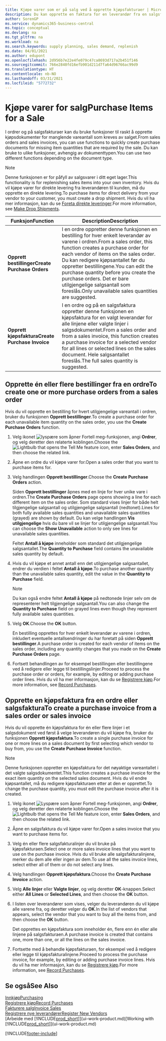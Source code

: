```yaml
---
title: Kjøpe varer som er på salg ved å opprette kjøpsfakturaer | Microsoft dokumenter
description: Du kan opprette en faktura for en leverandør fra en salgsfaktura for å kjøpe produkter.
author: SorenGP
ms.service: dynamics365-business-central
ms.topic: conceptual
ms.devlang: na
ms.tgt_pltfrm: na
ms.workload: na
ms.search.keywords: supply planning, sales demand, replenish
ms.date: 04/01/2021
ms.author: edupont
ms.openlocfilehash: 2d956b7e22e4fe079c47ca8693d717a2b451f146
ms.sourcegitcommit: 766e2840fd16efb901d211d7fa64d96766ac99d9
ms.translationtype: HT
ms.contentlocale: nb-NO
ms.lasthandoff: 03/31/2021
ms.locfileid: "5772732"
---
```

# <a name="purchase-items-for-a-sale"></a><span data-ttu-id="a9c1b-103">Kjøpe varer for salg</span><span class="sxs-lookup"><span data-stu-id="a9c1b-103">Purchase Items for a Sale</span></span>
<span data-ttu-id="a9c1b-104">I ordrer og på salgsfakturaer kan du bruke funksjoner til raskt å opprette kjøpsdokumenter for manglende vareantall som kreves av salget.</span><span class="sxs-lookup"><span data-stu-id="a9c1b-104">From sales orders and sales invoices, you can use functions to quickly create purchase documents for missing item quantities that are required by the sale.</span></span> <span data-ttu-id="a9c1b-105">Du kan bruke to ulike funksjoner, avhengig av dokumenttypen.</span><span class="sxs-lookup"><span data-stu-id="a9c1b-105">You can use two different functions depending on the document type.</span></span>

> [!Note]
> <span data-ttu-id="a9c1b-106">Denne funksjonen er for påfyll av salgsvarer i ditt eget lager.</span><span class="sxs-lookup"><span data-stu-id="a9c1b-106">This functionality is for replenishing sales items into your own inventory.</span></span> <span data-ttu-id="a9c1b-107">Hvis du vil kjøpe varer for direkte levering fra leverandøren til kunden, må du opprette en direkte levering.</span><span class="sxs-lookup"><span data-stu-id="a9c1b-107">To purchase items for direct delivery from your vendor to your customer, you must create a drop shipment.</span></span> <span data-ttu-id="a9c1b-108">Hvis du vil ha mer informasjon, kan du se [Foreta direkte leveringer](sales-how-drop-shipment.md).</span><span class="sxs-lookup"><span data-stu-id="a9c1b-108">For more information, see [Make Drop Shipments](sales-how-drop-shipment.md).</span></span>   

|<span data-ttu-id="a9c1b-109">Funksjon</span><span class="sxs-lookup"><span data-stu-id="a9c1b-109">Function</span></span>|<span data-ttu-id="a9c1b-110">Description</span><span class="sxs-lookup"><span data-stu-id="a9c1b-110">Description</span></span>|
|--------|-----------|
|<span data-ttu-id="a9c1b-111">**Opprett bestillinger**</span><span class="sxs-lookup"><span data-stu-id="a9c1b-111">**Create Purchase Orders**</span></span>|<span data-ttu-id="a9c1b-112">I en ordre oppretter denne funksjonen en bestilling for hver enkelt leverandør av varene i ordren.</span><span class="sxs-lookup"><span data-stu-id="a9c1b-112">From a sales order, this function creates a purchase order for each vendor of items on the sales order.</span></span> <span data-ttu-id="a9c1b-113">Du kan redigere kjøpsantallet før du oppretter bestillingene.</span><span class="sxs-lookup"><span data-stu-id="a9c1b-113">You can edit the purchase quantity before you create the purchase orders.</span></span> <span data-ttu-id="a9c1b-114">Det er bare utilgjengelige salgsantall som foreslås.</span><span class="sxs-lookup"><span data-stu-id="a9c1b-114">Only unavailable sales quantities are suggested.</span></span>
|<span data-ttu-id="a9c1b-115">**Opprett kjøpsfaktura**</span><span class="sxs-lookup"><span data-stu-id="a9c1b-115">**Create Purchase Invoice**</span></span>|<span data-ttu-id="a9c1b-116">I en ordre og på en salgsfaktura oppretter denne funksjonen en kjøpsfaktura for en valgt leverandør for alle linjene eller valgte linjer i salgsdokumentet.</span><span class="sxs-lookup"><span data-stu-id="a9c1b-116">From a sales order and from a sales invoice, this function creates a purchase invoice for a selected vendor for all lines or selected lines on the sales document.</span></span> <span data-ttu-id="a9c1b-117">Hele salgsantallet foreslås.</span><span class="sxs-lookup"><span data-stu-id="a9c1b-117">The full sales quantity is suggested.</span></span>|

## <a name="to-create-one-or-more-purchase-orders-from-a-sales-order"></a><span data-ttu-id="a9c1b-118">Opprette én eller flere bestillinger fra en ordre</span><span class="sxs-lookup"><span data-stu-id="a9c1b-118">To create one or more purchase orders from a sales order</span></span>
<span data-ttu-id="a9c1b-119">Hvis du vil opprette en bestilling for hvert utilgjengelige vareantall i ordren, bruker du funksjonen **Opprett bestillinger**.</span><span class="sxs-lookup"><span data-stu-id="a9c1b-119">To create a purchase order for each unavailable item quantity on the sales order, you use the **Create Purchase Orders** function.</span></span>

1. <span data-ttu-id="a9c1b-120">Velg ikonet ![lyspære som åpner Fortell meg-funksjonen](media/ui-search/search_small.png "Fortell hva du vil gjøre"), angi **Ordrer**, og velg deretter den relaterte koblingen.</span><span class="sxs-lookup"><span data-stu-id="a9c1b-120">Choose the ![Lightbulb that opens the Tell Me feature](media/ui-search/search_small.png "Tell me what you want to do") icon, enter **Sales Orders**, and then choose the related link.</span></span>
2. <span data-ttu-id="a9c1b-121">Åpne en ordre du vil kjøpe varer for.</span><span class="sxs-lookup"><span data-stu-id="a9c1b-121">Open a sales order that you want to purchase items for.</span></span>
3. <span data-ttu-id="a9c1b-122">Velg handlingen **Opprett bestillinger**.</span><span class="sxs-lookup"><span data-stu-id="a9c1b-122">Choose the **Create Purchase Orders** action.</span></span>

    <span data-ttu-id="a9c1b-123">Siden **Opprett bestillinger** åpnes med en linje for hver unike vare i ordren.</span><span class="sxs-lookup"><span data-stu-id="a9c1b-123">The **Create Purchase Orders** page opens showing a line for each different item on the sales order.</span></span> <span data-ttu-id="a9c1b-124">Som standard vises linjer for både helt tilgjengelige salgsantall og utilgjengelige salgsantall (nedtonet).</span><span class="sxs-lookup"><span data-stu-id="a9c1b-124">Lines for both fully available sales quantities and unavailable sales quantities (grayed) are shown by default.</span></span> <span data-ttu-id="a9c1b-125">Du kan velge handlingen **Vis utilgjengelige** hvis du bare vil se linjer for utilgjengelige salgsantall.</span><span class="sxs-lookup"><span data-stu-id="a9c1b-125">You can choose the **Show Unavailable** action to only see lines for unavailable sales quantities.</span></span>

    <span data-ttu-id="a9c1b-126">Feltet **Antall å kjøpe** inneholder som standard det utilgjengelige salgsantallet.</span><span class="sxs-lookup"><span data-stu-id="a9c1b-126">The **Quantity to Purchase** field contains the unavailable sales quantity by default.</span></span>
4. <span data-ttu-id="a9c1b-127">Hvis du vil kjøpe et annet antall enn det utilgjengelige salgsantallet, endrer du verdien i feltet **Antall å kjøpe**.</span><span class="sxs-lookup"><span data-stu-id="a9c1b-127">To purchase another quantity than the unavailable sales quantity, edit the value in the **Quantity to Purchase** field.</span></span>

    > [!NOTE]  
    >   <span data-ttu-id="a9c1b-128">Du kan også endre feltet **Antall å kjøpe** på nedtonede linjer selv om de representerer helt tilgjengelige salgsantall.</span><span class="sxs-lookup"><span data-stu-id="a9c1b-128">You can also change the **Quantity to Purchase** field on grayed lines even though they represent fully available sales quantities.</span></span>
5. <span data-ttu-id="a9c1b-129">Velg **OK**.</span><span class="sxs-lookup"><span data-stu-id="a9c1b-129">Choose the **OK** button.</span></span>

    <span data-ttu-id="a9c1b-130">En bestilling opprettes for hver enkelt leverandør av varene i ordren, inkludert eventuelle antallsendringer du har foretatt på siden **Opprett bestillinger**.</span><span class="sxs-lookup"><span data-stu-id="a9c1b-130">A purchase order is created for each vendor of items on the sales order, including any quantity changes that you made on the **Create Purchase Orders** page.</span></span>
7. <span data-ttu-id="a9c1b-131">Fortsett behandlingen av for eksempel bestillingen eller bestillingene ved å redigere eller legge til bestillingslinjer.</span><span class="sxs-lookup"><span data-stu-id="a9c1b-131">Proceed to process the purchase order or orders, for example, by editing or adding purchase order lines.</span></span> <span data-ttu-id="a9c1b-132">Hvis du vil ha mer informasjon, kan du se [Registrere kjøp](purchasing-how-record-purchases.md).</span><span class="sxs-lookup"><span data-stu-id="a9c1b-132">For more information, see [Record Purchases](purchasing-how-record-purchases.md).</span></span>


## <a name="to-create-a-purchase-invoice-from-a-sales-order-or-sales-invoice"></a><span data-ttu-id="a9c1b-133">Opprette en kjøpsfaktura fra en ordre eller salgsfaktura</span><span class="sxs-lookup"><span data-stu-id="a9c1b-133">To create a purchase invoice from a sales order or sales invoice</span></span>
<span data-ttu-id="a9c1b-134">Hvis du vil opprette én kjøpsfaktura for én eller flere linjer i et salgsdokument ved først å velge leverandøren du vil kjøpe fra, bruker du funksjonen **Opprett kjøpsfaktura**.</span><span class="sxs-lookup"><span data-stu-id="a9c1b-134">To create a single purchase invoice for one or more lines on a sales document by first selecting which vendor to buy from, you use the **Create Purchase Invoice** function.</span></span>

> [!NOTE]  
>   <span data-ttu-id="a9c1b-135">Denne funksjonen oppretter en kjøpsfaktura for det nøyaktige vareantallet i det valgte salgsdokumentet.</span><span class="sxs-lookup"><span data-stu-id="a9c1b-135">This function creates a purchase invoice for the exact item quantity on the selected sales document.</span></span> <span data-ttu-id="a9c1b-136">Hvis du vil endre kjøpsantallet, må du redigere kjøpsfakturaen etter at den er opprettet.</span><span class="sxs-lookup"><span data-stu-id="a9c1b-136">To change the purchase quantity, you must edit the purchase invoice after it is created.</span></span>  

1. <span data-ttu-id="a9c1b-137">Velg ikonet ![Lyspære som åpner Fortell meg-funksjonen](media/ui-search/search_small.png "Fortell hva du vil gjøre"), angi **Ordrer**, og velg deretter den relaterte koblingen.</span><span class="sxs-lookup"><span data-stu-id="a9c1b-137">Choose the ![Lightbulb that opens the Tell Me feature](media/ui-search/search_small.png "Tell me what you want to do") icon, enter **Sales Orders**, and then choose the related link.</span></span>
2. <span data-ttu-id="a9c1b-138">Åpne en salgsfaktura du vil kjøpe varer for.</span><span class="sxs-lookup"><span data-stu-id="a9c1b-138">Open a sales invoice that you want to purchase items for.</span></span>
3. <span data-ttu-id="a9c1b-139">Velg én eller flere salgsfakturalinjer du vil bruke på kjøpsfakturaen.</span><span class="sxs-lookup"><span data-stu-id="a9c1b-139">Select one or more sales invoice lines that you want to use on the purchase invoice.</span></span> <span data-ttu-id="a9c1b-140">Hvis du vil bruke alle salgsfakturalinjene, merker du dem alle eller ingen av dem.</span><span class="sxs-lookup"><span data-stu-id="a9c1b-140">To use all the sales invoice lines, select either all of them or do not select any lines.</span></span>
4. <span data-ttu-id="a9c1b-141">Velg handlingen **Opprett kjøpsfaktura**.</span><span class="sxs-lookup"><span data-stu-id="a9c1b-141">Choose the **Create Purchase Invoice** action.</span></span>
5. <span data-ttu-id="a9c1b-142">Velg **Alle linjer** eller **Valgte linjer**, og velg deretter **OK**-knappen.</span><span class="sxs-lookup"><span data-stu-id="a9c1b-142">Select either **All Lines** or **Selected Lines**, and then choose the **OK** button.</span></span>  
6. <span data-ttu-id="a9c1b-143">I listen over leverandører som vises, velger du leverandøren du vil kjøpe alle varene fra, og deretter velger du **OK**.</span><span class="sxs-lookup"><span data-stu-id="a9c1b-143">In the list of vendors that appears, select the vendor that you want to buy all the items from, and then choose the **OK** button.</span></span>

    <span data-ttu-id="a9c1b-144">Det opprettes en kjøpsfaktura som inneholder én, flere enn én eller alle linjene på salgsfakturaen.</span><span class="sxs-lookup"><span data-stu-id="a9c1b-144">A purchase invoice is created that contains one, more than one, or all the lines on the sales invoice.</span></span>
7. <span data-ttu-id="a9c1b-145">Fortsette med å behandle kjøpsfakturaen, for eksempel ved å redigere eller legge til kjøpsfakturalinjene.</span><span class="sxs-lookup"><span data-stu-id="a9c1b-145">Proceed to process the purchase invoice, for example, by editing or adding purchase invoice lines.</span></span> <span data-ttu-id="a9c1b-146">Hvis du vil ha mer informasjon, kan du se [Registrere kjøp](purchasing-how-record-purchases.md).</span><span class="sxs-lookup"><span data-stu-id="a9c1b-146">For more information, see [Record Purchases](purchasing-how-record-purchases.md).</span></span>

## <a name="see-also"></a><span data-ttu-id="a9c1b-147">Se også</span><span class="sxs-lookup"><span data-stu-id="a9c1b-147">See Also</span></span>
[<span data-ttu-id="a9c1b-148">Innkjøp</span><span class="sxs-lookup"><span data-stu-id="a9c1b-148">Purchasing</span></span>](purchasing-manage-purchasing.md)  
[<span data-ttu-id="a9c1b-149">Registrere kjøp</span><span class="sxs-lookup"><span data-stu-id="a9c1b-149">Record Purchases</span></span>](purchasing-how-record-purchases.md)  
[<span data-ttu-id="a9c1b-150">Fakturere salg</span><span class="sxs-lookup"><span data-stu-id="a9c1b-150">Invoice Sales</span></span>](sales-how-invoice-sales.md)  
[<span data-ttu-id="a9c1b-151">Registrere nye leverandører</span><span class="sxs-lookup"><span data-stu-id="a9c1b-151">Register New Vendors</span></span>](purchasing-how-register-new-vendors.md)  
<span data-ttu-id="a9c1b-152">[Arbeide med [!INCLUDE[prod_short](includes/prod_short.md)]](ui-work-product.md)</span><span class="sxs-lookup"><span data-stu-id="a9c1b-152">[Working with [!INCLUDE[prod_short](includes/prod_short.md)]](ui-work-product.md)</span></span>


[!INCLUDE[footer-include](includes/footer-banner.md)]